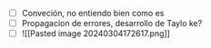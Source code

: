 - [ ] Conveción, no entiendo bien como es
- [ ] Propagacion de errores, desarrollo de Taylo ke?
- [ ] ![[Pasted image 20240304172617.png]]

